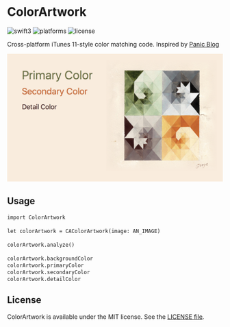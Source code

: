 # ColorArtwork

![swift3](https://img.shields.io/badge/swift3-compatible-brightgreen.svg)
![platforms](https://img.shields.io/badge/platforms-iOS%208.0%2B%20%7C%20macOS%2010.10%2B%20%7C%20tvOS%209.0%2B%20%7C%20watchOS%202.0%2B-lightgrey.svg)
![license](https://img.shields.io/badge/license-MIT-blue.svg)

Cross-platform iTunes 11-style color matching code. Inspired by [Panic Blog](https://panic.com/blog/itunes-11-and-colors/)

![preview](docs/img/preview.png)

## Usage


```
import ColorArtwork

let colorArtwork = CAColorArtwork(image: AN_IMAGE)

colorArtwork.analyze()

colorArtwork.backgroundColor
colorArtwork.primaryColor
colorArtwork.secondaryColor
colorArtwork.detailColor
```

## License

ColorArtwork is available under the MIT license. See the [LICENSE file](LICENSE).

